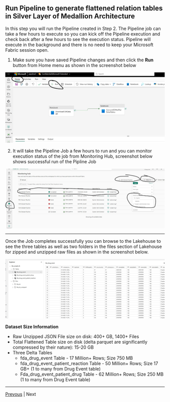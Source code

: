 ## Run Pipeline to generate flattened relation tables in Silver Layer of Medallion Architecture

In this step you will run the Pipeline created in Step 2. The Pipeline job can take a few hours to execute so you can kick off the Pipeline execution and check back after a few hours to see the execution status. Pipeline will execute in the background and there is no need to keep your Microsoft Fabric session open.

1. Make sure you have saved Pipeline changes and then click the **Run** button from Home menu as shown in the screenshot below

![Run Pipeline Job](../images/RunPipelineJob.jpg)

2. It will take the Pipeline Job a few hours to run and you can monitor execution status of the job from Monitoring Hub, screenshot below shows successful run of the Pipline Job

![Monitor Pipeline Job](../images/PipelineComplete.jpg)

***

Once the Job completes successfully you can browse to the Lakehouse to see the three tables as well as two folders in the files section of Lakehouse for zipped and unzipped raw files as shown in the screenshot below.

![Lakehouse with Tables and Raw files](../images/Lakehouse-PipelineJobComplete.jpg)

**Dataset Size Information**

* Raw Unzipped JSON File size on disk: 400+ GB, 1400+ Files
* Total Flattened Table size on disk (delta parquet are significantly compressed by their nature): 15-20 GB
* Three Delta Tables 
    * fda_drug_event Table - 17 Million+ Rows; Size 750 MB
    * fda_drug_event_patient_reaction Table - 50 Million+ Rows; Size 17 GB+ (1 to many from Drug Event table) 
    * Fda_drug_event_patient_drug Table - 62 Million+ Rows; Size 250 MB (1 to many from Drug Event table)

***

[Prevous](./02-CreatePipeline.md) | Next





